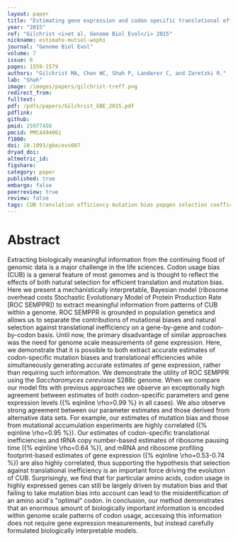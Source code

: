 ```yaml
---
layout: paper
title: "Estimating gene expression and codon specific translational efficiencies, mutation biases, and selection coefficients from genomic data alone."
year: "2015"
ref: "Gilchrist <i>et al. Genome Biol Evol</i> 2015"
nickname: estimate-mutsel-wophi
journal: "Genome Biol Evol"
volume: 7
issue: 6
pages: 1559-1579
authors: "Gilchrist MA, Chen WC, Shah P, Landerer C, and Zaretzki R."
lab: "Shah"
image: /images/papers/gilchrist-treff.png
redirect_from: 
fulltext: 
pdf: /pdfs/papers/Gilchrist_GBE_2015.pdf
pdflink: 
github: 
pmid: 25977456
pmcid: PMC4494061
f1000: 
doi: 10.1093/gbe/evv087
dryad_doi: 
altmetric_id: 
figshare: 
category: paper
published: true
embargo: false
peerreview: true
review: false
tags: CUB translation efficiency mutation bias popgen selection coefficient
---
```

# Abstract 
Extracting biologically meaningful information from the continuing flood of genomic data is a major challenge in the life sciences. Codon usage bias (CUB) is a general feature of most genomes and is thought to reflect the effects of both natural selection for efficient translation and mutation bias. Here we present a mechanistically interpretable, Bayesian model (ribosome overhead costs Stochastic Evolutionary Model of Protein Production Rate [ROC SEMPPR]) to extract meaningful information from patterns of CUB within a genome. ROC SEMPPR is grounded in population genetics and allows us to separate the contributions of mutational biases and natural selection against translational inefficiency on a gene-by-gene and codon-by-codon basis. Until now, the primary disadvantage of similar approaches was the need for genome scale measurements of gene expression. Here, we demonstrate that it is possible to both extract accurate estimates of codon-specific mutation biases and translational efficiencies while simultaneously generating accurate estimates of gene expression, rather than requiring such information. We demonstrate the utility of ROC SEMPPR using the <i>Saccharomyces cerevisiae</i> S288c genome. When we compare our model fits with previous approaches we observe an exceptionally high agreement between estimates of both codon-specific parameters and gene expression levels ({% eqinline \rho>0.99 %} in all cases). We also observe strong agreement between our parameter estimates and those derived from alternative data sets. For example, our estimates of mutation bias and those from mutational accumulation experiments are highly correlated ({% eqinline \rho=0.95 %}). Our estimates of codon-specific translational inefficiencies and tRNA copy number-based estimates of ribosome pausing time ({% eqinline \rho=0.64 %}), and mRNA and ribosome profiling footprint-based estimates of gene expression ({% eqinline \rho=0.53-0.74 %}) are also highly correlated, thus supporting the hypothesis that selection against translational inefficiency is an important force driving the evolution of CUB. Surprisingly, we find that for particular amino acids, codon usage in highly expressed genes can still be largely driven by mutation bias and that failing to take mutation bias into account can lead to the misidentification of an amino acid's "optimal" codon. In conclusion, our method demonstrates that an enormous amount of biologically important information is encoded within genome scale patterns of codon usage, accessing this information does not require gene expression measurements, but instead carefully formulated biologically interpretable models.
